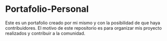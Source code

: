 # Portafolio-Personal
Este es un portafolio creado por mi mismo y con la posibilidad de que haya contribuidores. El motivo de este repositorio es para organizar mis proyecto realizados y contribuir a la comunidad.
